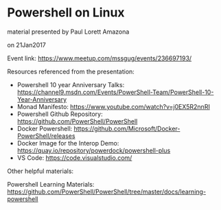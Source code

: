 # Powershell on Linux
material presented by Paul Lorett Amazona

on 21Jan2017

Event link: https://www.meetup.com/mssgug/events/236697193/

Resources referenced from the presentation:
- Powershell 10 year Anniversary Talks: https://channel9.msdn.com/Events/PowerShell-Team/PowerShell-10-Year-Anniversary
- Monad Manifesto: https://www.youtube.com/watch?v=j0EX5R2nnRI
- Powershell Github Repository: https://github.com/PowerShell/PowerShell
- Docker Powershell: https://github.com/Microsoft/Docker-PowerShell/releases
- Docker Image for the Interop Demo: https://quay.io/repository/powerdock/powershell-plus
- VS Code: https://code.visualstudio.com/


Other helpful materials:

Powershell Learning Materials:
https://github.com/PowerShell/PowerShell/tree/master/docs/learning-powershell
